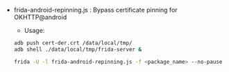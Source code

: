 - frida-android-repinning.js : Bypass certificate pinning for OKHTTP@android
	- Usage:

	~~~BASH
	adb push cert-der.crt /data/local/tmp/
	adb shell ./data/local/tmp/frida-server &
	
	frida -U -l frida-android-repinning.js -f <package_name> --no-pause
	~~~
